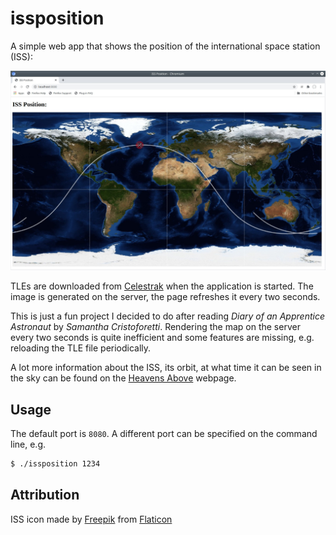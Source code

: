 # issposition
A simple web app that shows the position of the international space station (ISS):

![ISS position](screenshots/issposition.jpg)

TLEs are downloaded from [Celestrak](www.celestrak.com) when the application is started. The image is generated on the server, the page refreshes it every two seconds.

This is just a fun project I decided to do after reading *Diary of an Apprentice Astronaut* by *Samantha Cristoforetti*. Rendering the map on the server every two seconds is quite inefficient and some features are missing, e.g. reloading the TLE file periodically.

A lot more information about the ISS, its orbit, at what time it can be seen in the sky can be found on the [Heavens Above](https://www.heavens-above.com/) webpage.

## Usage

The default port is `8080`. A different port can be specified on the command line, e.g.

```bash
$ ./issposition 1234
```

## Attribution

ISS icon made by [Freepik](https://www.freepik.com) from [Flaticon](https://www.flaticon.com)
